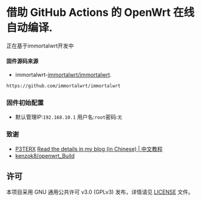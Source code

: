 # 借助 GitHub Actions 的 OpenWrt 在线自动编译.

正在基于immortalwrt开发中

#### 固件源码来源
- immortalwrt-[immortalwrt/immortalwrt](https://github.com/immortalwrt/immortalwrt).
```bash
https://github.com/immortalwrt/immortalwrt
```


### 固件初始配置
- 默认管理IP:`192.168.10.1` 用户名:`root`密码:`无`

### 致谢
- [P3TERX](https://github.com/P3TERX/Actions-OpenWrt)
[Read the details in my blog (in Chinese) | 中文教程](https://p3terx.com/archives/build-openwrt-with-github-actions.html)
- [kenzok8/openwrt_Build](https://github.com/kenzok8/openwrt_Build)

## 许可
本项目采用 GNU 通用公共许可 v3.0 (GPLv3) 发布，详情请见 [LICENSE](COPYING) 文件。
